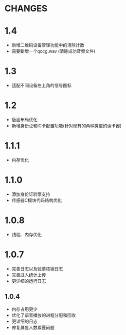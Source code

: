 # CHANGES

# 1.4

- 新增二维码设备管理功能中的清除计数
- 需要新增一个qccg.wav (清除成功音频文件)

# 1.3

- 适配不同设备左上角的信号图标

# 1.2

- 版面布局优化
- 新增身份证和IC卡配置功能(针对现有的两种类型的读卡器)

# 1.1.1

- 内存优化

# 1.1.0

- 添加身份证验票支持
- 传感器C模块代码结构优化

# 1.0.8

- 线程、内存优化

# 1.0.7

- 完善日志以及验票核销日志
- 完善过人统计上传
- 更详细的运行日志

## 1.0.4

- 内存占用更少
- 优化了语音播放的进程分配和回收
- 更详细的日志
- 修复屏显人数累叠问题